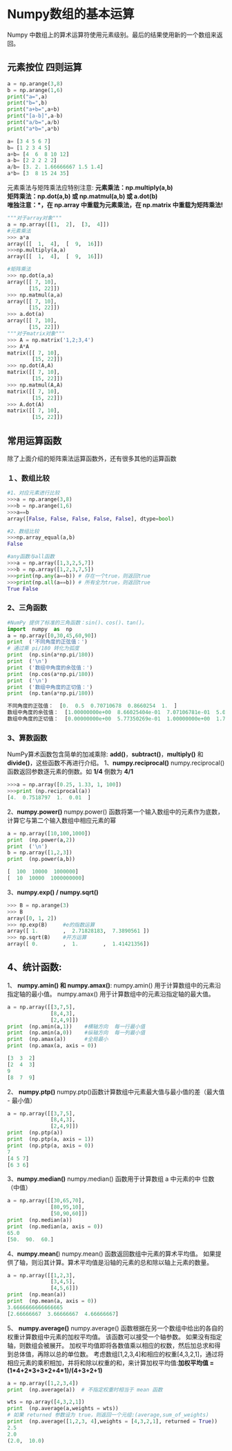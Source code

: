 ﻿# Numpy数组的基本运算
Numpy 中数组上的算术运算符使用元素级别。最后的结果使用新的一个数组来返回。

## 元素按位 四则运算
```python
a = np.arange(3,8) 
b = np.arange(1,6) 
print("a=",a) 
print("b=",b) 
print("a+b=",a+b) 
print("[a-b]",a-b) 
print("a/b=",a/b) 
print("a*b=",a*b)

a= [3 4 5 6 7]
b= [1 2 3 4 5]
a+b= [4  6  8 10 12]
a-b= [2 2 2 2 2]
a/b= [3. 2. 1.66666667 1.5 1.4]
a*b= [3  8 15 24 35]
```
元素乘法与矩阵乘法应特别注意:
**元素乘法：np.multiply(a,b)  
矩阵乘法：np.dot(a,b) 或 np.matmul(a,b) 或 a.dot(b)  
唯独注意：*，在 np.array 中重载为元素乘法，在 np.matrix 中重载为矩阵乘法!**
```python
"""对于array对象"""
a = np.array([[1,  2],  [3,  4]])
#元素乘法
>>> a*a 
array([[  1,  4],  [  9,  16]])  
>>>np.multiply(a,a) 
array([[  1,  4],  [  9,  16]])

#矩阵乘法
>>> np.dot(a,a)
array([[ 7, 10],
       [15, 22]])
>>> np.matmul(a,a)
array([[ 7, 10],
       [15, 22]])
>>> a.dot(a)
array([[ 7, 10],
       [15, 22]])
"""对于matrix对象"""
>>> A = np.matrix('1,2;3,4')
>>> A*A
matrix([[ 7, 10],
        [15, 22]])
>>> np.dot(A,A)
matrix([[ 7, 10],
        [15, 22]])
>>> np.matmul(A,A)
matrix([[ 7, 10],
        [15, 22]])
>>> A.dot(A)
matrix([[ 7, 10],
        [15, 22]])
```
## 常用运算函数
除了上面介绍的矩阵乘法运算函数外，还有很多其他的运算函数
### １、数组比较
```python
#1、对应元素进行比较
>>>a = np.arange(3,8) 
>>>b = np.arange(1,6) 
>>>a==b
array([False, False, False, False, False], dtype=bool)

#2、数组比较
>>>np.array_equal(a,b)
False

#any函数与all函数
>>>a = np.array([1,3,2,5,7])
>>>b = np.array([1,2,3,7,5])
>>>print(np.any(a==b)) # 存在一个true，则返回true
>>>print(np.all(a==b)) # 所有全为true，则返回true
True False
```
### 2、三角函数
```python
#NumPy 提供了标准的三角函数：sin()、cos()、tan()。
import  numpy  as  np  
a = np.array([0,30,45,60,90])  
print  ('不同角度的正弦值：')  
# 通过乘 pi/180 转化为弧度 
print  (np.sin(a*np.pi/180))  
print  ('\n')  
print  ('数组中角度的余弦值：')  
print  (np.cos(a*np.pi/180))  
print  ('\n')  
print  ('数组中角度的正切值：')  
print  (np.tan(a*np.pi/180))

不同角度的正弦值：  [0.  0.5  0.70710678  0.8660254  1.  ]  
数组中角度的余弦值：  [1.00000000e+00  8.66025404e-01  7.07106781e-01  5.00000000e-01  6.12323400e-17]  
数组中角度的正切值：  [0.00000000e+00  5.77350269e-01  1.00000000e+00  1.73205081e+00  1.63312394e+16]
```
### 3、算数函数
NumPy算术函数包含简单的加减乘除: **add()**，**subtract()**，**multiply()** 和 **divide()**，这些函数不再进行介绍。
1、**numpy.reciprocal()**
numpy.reciprocal() 函数返回参数逐元素的倒数。如  **1/4**  倒数为  **4/1**
```python
>>>a = np.array([0.25, 1.33, 1, 100])  
>>>print (np.reciprocal(a))
[4.  0.7518797  1.  0.01  ]
```
2、**numpy.power()**
numpy.power() 函数将第一个输入数组中的元素作为底数，计算它与第二个输入数组中相应元素的幂
```python
a = np.array([10,100,1000])   
print  (np.power(a,2))  
print  ('\n')  
b = np.array([1,2,3])  
print  (np.power(a,b))

[  100  10000  1000000]
[  10  10000  1000000000]
```
3、**numpy.exp() / numpy.sqrt()** 
```python
>>> B = np.arange(3)
>>> B
array([0, 1, 2])
>>> np.exp(B)     #e的指数运算
array([ 1.        ,  2.71828183,  7.3890561 ])
>>> np.sqrt(B)    #开方运算
array([ 0.        ,  1.        ,  1.41421356])
```
## 4、统计函数:
1、 **numpy.amin() 和 numpy.amax()**:
numpy.amin() 用于计算数组中的元素沿指定轴的最小值。
numpy.amax() 用于计算数组中的元素沿指定轴的最大值。
```python
a = np.array([[3,7,5],
			  [8,4,3],
			  [2,4,9]])
print  (np.amin(a,1))    #横轴方向  每一行最小值
print  (np.amin(a,0)) 	 #纵轴方向  每一列最小值
print  (np.amax(a))      #全局最小
print  (np.amax(a, axis = 0))

[3  3  2]  
[2  4  3]  
9 
[8  7  9]
```
2、 **numpy.ptp()**
numpy.ptp()函数计算数组中元素最大值与最小值的差（最大值 - 最小值）
```python
a = np.array([[3,7,5],
			  [8,4,3],
			  [2,4,9]])
print  (np.ptp(a))
print  (np.ptp(a, axis = 1))
print  (np.ptp(a, axis = 0))
7
[4 5 7]
[6 3 6]
```
3、**numpy.median()**
numpy.median() 函数用于计算数组 a 中元素的中	位数（中值）
```python
a = np.array([[30,65,70],
			  [80,95,10],
			  [50,90,60]])
print  (np.median(a))
print  (np.median(a, axis = 0))
65.0
[50.  90.  60.]
```
4、**numpy.mean(**)
numpy.mean() 函数返回数组中元素的算术平均值。 如果提供了轴，则沿其计算。算术平均值是沿轴的元素的总和除以轴上元素的数量。
```python
a = np.array([[1,2,3],
			  [3,4,5],
			  [4,5,6]])
print  (np.mean(a))	
print  (np.mean(a, axis = 0))
3.6666666666666665
[2.66666667  3.66666667  4.66666667]
```
5、 **numpy.average()**
numpy.average() 函数根据在另一个数组中给出的各自的权重计算数组中元素的加权平均值。
该函数可以接受一个轴参数。 如果没有指定轴，则数组会被展开。
加权平均值即将各数值乘以相应的权数，然后加总求和得到总体值，再除以总的单位数。
考虑数组[1,2,3,4]和相应的权重[4,3,2,1]，通过将相应元素的乘积相加，并将和除以权重的和，来计算加权平均值:**加权平均值  =  (1\*4+2\*3+3\*2+4\*1)/(4+3+2+1)**
```python
a = np.array([1,2,3,4])
print  (np.average(a))	# 不指定权重时相当于 mean 函数

wts = np.array([4,3,2,1]) 
print  (np.average(a,weights = wts))  
# 如果 returned 参数设为 true，则返回一个元组:(average,sum_of_weights)
print  (np.average([1,2,3, 4],weights = [4,3,2,1], returned = True))
2.5
2.0
(2.0,  10.0)
```
